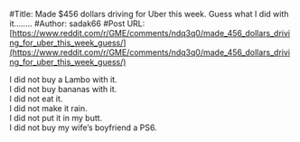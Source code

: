 #Title: Made $456 dollars driving for Uber this week. Guess what I did with it........
#Author: sadak66
#Post URL: [https://www.reddit.com/r/GME/comments/ndq3q0/made_456_dollars_driving_for_uber_this_week_guess/](https://www.reddit.com/r/GME/comments/ndq3q0/made_456_dollars_driving_for_uber_this_week_guess/)


I did not buy a Lambo with it.  
I did not buy bananas with it.  
I did not eat it.  
I did not make it rain.  
I did not put it in my butt.  
I did not buy my wife’s boyfriend a PS6.